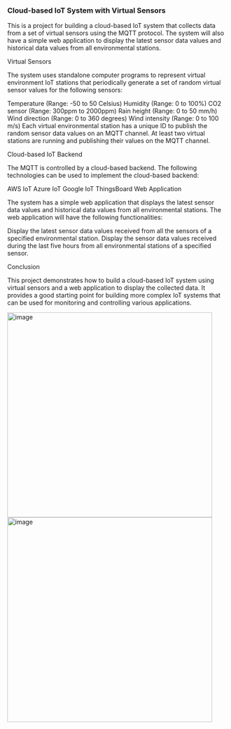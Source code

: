 <h3> Cloud-based IoT System with Virtual Sensors </h3>

This is a project for building a cloud-based IoT system that collects data from a set of virtual sensors using the MQTT protocol. The system will also have a simple web application to display the latest sensor data values and historical data values from all environmental stations.

Virtual Sensors

The system uses standalone computer programs to represent virtual environment IoT stations that periodically generate a set of random virtual sensor values for the following sensors:

Temperature (Range: -50 to 50 Celsius)
Humidity (Range: 0 to 100%)
CO2 sensor (Range: 300ppm to 2000ppm)
Rain height (Range: 0 to 50 mm/h)
Wind direction (Range: 0 to 360 degrees)
Wind intensity (Range: 0 to 100 m/s)
Each virtual environmental station has a unique ID to publish the random sensor data values on an MQTT channel. At least two virtual stations are running and publishing their values on the MQTT channel.

Cloud-based IoT Backend

The MQTT is controlled by a cloud-based backend. The following technologies can be used to implement the cloud-based backend:

AWS IoT
Azure IoT
Google IoT ThingsBoard
Web Application

The system has a simple web application that displays the latest sensor data values and historical data values from all environmental stations. The web application will have the following functionalities:

Display the latest sensor data values received from all the sensors of a specified environmental station.
Display the sensor data values received during the last five hours from all environmental stations of a specified sensor.

Conclusion

This project demonstrates how to build a cloud-based IoT system using virtual sensors and a web application to display the collected data. It provides a good starting point for building more complex IoT systems that can be used for monitoring and controlling various applications.


<img width="468" alt="image" src="https://user-images.githubusercontent.com/47717859/231624756-5112ff18-bb3c-4991-b4a5-d46cbba0b0be.png">

<img width="468" alt="image" src="https://user-images.githubusercontent.com/47717859/231624644-9c1adfd9-5f7c-400e-8760-6ca5b1efcf72.png">
